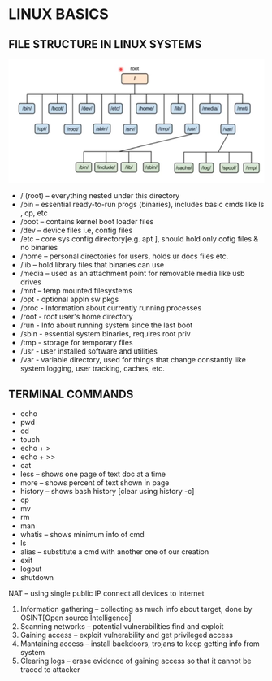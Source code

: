 # LINUX BASICS 

## FILE STRUCTURE IN LINUX SYSTEMS

![file structure in linux](file-struct-linux.png)

- / (root) – everything nested under this directory
- /bin – essential ready-to-run progs (binaries), includes basic cmds like ls , cp, etc
- /boot – contains kernel boot loader files
- /dev – device files i.e, config files
- /etc – core sys config directory[e.g. apt ], should hold only cofig files & no binaries
- /home – personal directories for users, holds ur docs files etc.
- /lib – hold library files that binaries can use
- /media – used as an attachment point for removable media like usb drives
- /mnt – temp mounted filesystems
- /opt -  optional appln sw pkgs
- /proc - Information about currently running processes
- /root - root user's home directory
- /run - Info about running system since the last boot
- /sbin - essential system binaries, requires root priv
- /tmp - storage for temporary files
- /usr - user installed software and utilities
- /var - variable directory, used for things that change constantly like system logging, user tracking, caches, etc. 

## TERMINAL COMMANDS
- echo
- pwd
- cd
- touch
- echo + >
- echo + >>
- cat
- less – shows one page of text doc at a time
- more – shows percent of text shown in page
- history – shows bash history  [clear using history -c]
- cp
- mv
- rm
- man
- whatis – shows minimum info of cmd
- ls
- alias – substitute a cmd with another one of our creation
- exit
- logout
- shutdown

NAT – using single public IP connect all devices to internet

1. Information gathering – collecting as much info about target, done by OSINT[Open source Intelligence]
2. Scanning networks – potential vulnerabilities find and exploit
3. Gaining access – exploit vulnerability and get privileged access
4. Mantaining access – install backdoors, trojans to keep getting info from system
5. Clearing logs – erase evidence of gaining access so that it cannot be traced to attacker